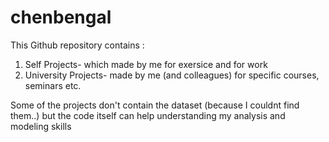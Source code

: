 # chenbengal
This Github repository contains :
1. Self Projects- which made by me for exersice and for work
2. University Projects- made by me (and colleagues) for specific courses, seminars etc.

Some of the projects don't contain the dataset (because I couldnt find them..) but the code itself can help understanding my analysis and modeling skills
